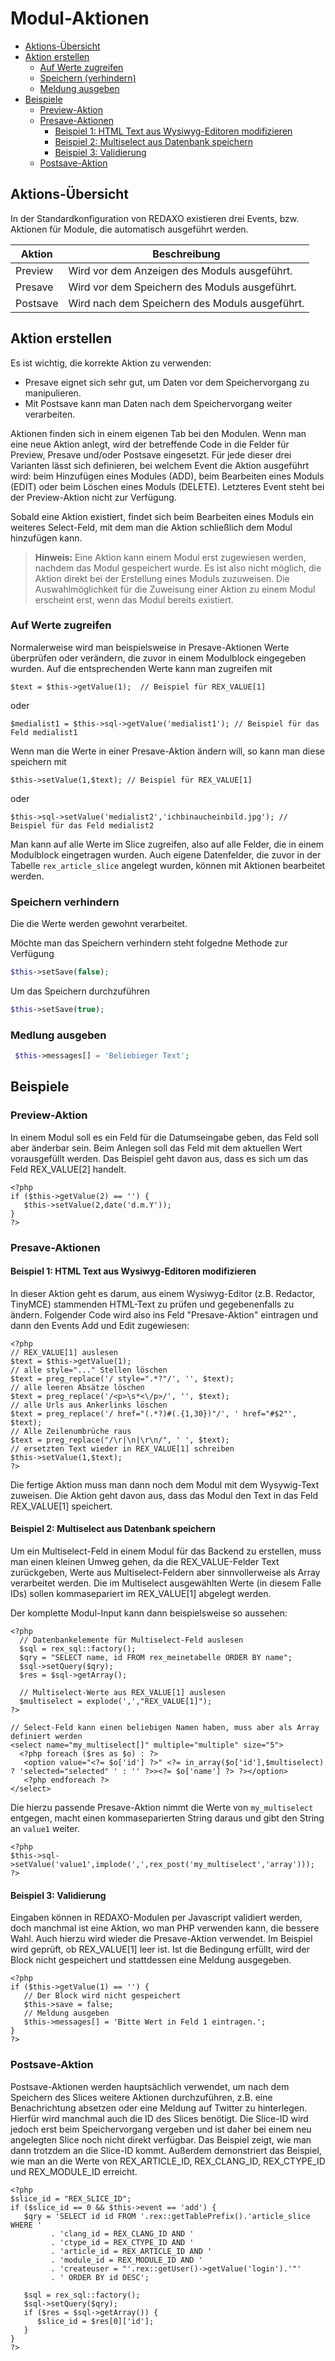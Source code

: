 # Modul-Aktionen

- [Aktions-Übersicht](#aktions-uebersicht)
- [Aktion erstellen](#aktion-erstellen)
  - [Auf Werte zugreifen](#auf-werte-zugreifen)
  - [Speichern (verhindern)](#speichern-verhindern)
  - [Meldung ausgeben](#meldung-ausgeben)
- [Beispiele](#beispiele)
  - [Preview-Aktion](#beispiel-preview-aktion)
  - [Presave-Aktionen](#beispiel-presave-aktionen)
    - [Beispiel 1: HTML Text aus Wysiwyg-Editoren modifizieren](#beispiel-html-text)
    - [Beispiel 2: Multiselect aus Datenbank speichern](#beispiel-multiselect)
    - [Beispiel 3: Validierung](#beispiel-validierung)
  - [Postsave-Aktion](#beispiel-postsave-aktion)

<a name="aktions-uebersicht"></a>

## Aktions-Übersicht

In der Standardkonfiguration von REDAXO existieren drei Events, bzw. Aktionen für Module, die automatisch ausgeführt werden.

Aktion | Beschreibung
------------- | -------------
Preview | Wird vor dem Anzeigen des Moduls ausgeführt.
Presave | Wird vor dem Speichern des Moduls ausgeführt.
Postsave | Wird nach dem Speichern des Moduls ausgeführt.

<a name="aktion-erstellen"></a>

## Aktion erstellen

Es ist wichtig, die korrekte Aktion zu verwenden:

- Presave eignet sich sehr gut, um Daten vor dem Speichervorgang zu manipulieren.
- Mit Postsave kann man Daten nach dem Speichervorgang weiter verarbeiten.

Aktionen finden sich in einem eigenen Tab bei den Modulen. Wenn man eine neue Aktion anlegt, wird der betreffende Code in die Felder für Preview, Presave und/oder Postsave eingesetzt. Für jede dieser drei Varianten lässt sich definieren, bei welchem Event die Aktion ausgeführt wird: beim Hinzufügen eines Modules (ADD), beim Bearbeiten eines Moduls (EDIT) oder beim Löschen eines Moduls (DELETE). Letzteres Event steht bei der Preview-Aktion nicht zur Verfügung.

Sobald eine Aktion existiert, findet sich beim Bearbeiten eines Moduls ein weiteres Select-Feld, mit dem man die Aktion schließlich dem Modul hinzufügen kann.

  > **Hinweis:**
Eine Aktion kann einem Modul erst zugewiesen werden, nachdem das Modul gespeichert wurde. Es ist also nicht möglich, die Aktion direkt bei der Erstellung eines Moduls zuzuweisen. Die Auswahlmöglichkeit für die Zuweisung einer Aktion zu einem Modul erscheint erst, wenn das Modul bereits existiert.

<a name="auf-werte-zugreifen"></a>

### Auf Werte zugreifen

Normalerweise wird man beispielsweise in Presave-Aktionen Werte überprüfen oder verändern, die zuvor in einem Modulblock eingegeben wurden. Auf die entsprechenden Werte kann man zugreifen mit

    $text = $this->getValue(1);  // Beispiel für REX_VALUE[1]

oder

    $medialist1 = $this->sql->getValue('medialist1'); // Beispiel für das Feld medialist1

Wenn man die Werte in einer Presave-Aktion ändern will, so kann man diese speichern mit

    $this->setValue(1,$text); // Beispiel für REX_VALUE[1]

oder

    $this->sql->setValue('medialist2','ichbinaucheinbild.jpg'); // Beispiel für das Feld medialist2

Man kann auf alle Werte im Slice zugreifen, also auf alle Felder, die in einem Modulblock eingetragen wurden. Auch eigene Datenfelder, die zuvor in der Tabelle `rex_article_slice` angelegt wurden, können mit Aktionen bearbeitet werden.

<a name="speichern-verhindern"></a>

### Speichern verhindern

Die die Werte werden gewohnt verarbeitet.

Möchte man das Speichern verhindern steht folgedne Methode zur Verfügung

```php
$this->setSave(false);
```

Um das Speichern durchzuführen

```php
$this->setSave(true);
```

<a name="meldung-ausgeben"></a>

### Medlung ausgeben

```php
 $this->messages[] = 'Beliebieger Text';
```

<a name="beispiele"></a>

## Beispiele

<a name="beispiel-preview-aktion"></a>

### Preview-Aktion

In einem Modul soll es ein Feld für die Datumseingabe geben, das Feld soll aber änderbar sein. Beim Anlegen soll das Feld mit dem aktuellen Wert vorausgefüllt werden. Das Beispiel geht davon aus, dass es sich um das Feld REX_VALUE[2] handelt.

    <?php
    if ($this->getValue(2) == '') {
       $this->setValue(2,date('d.m.Y'));
    }
    ?>

<a name="beispiel-presave-aktionen"></a>

### Presave-Aktionen

<a name="beispiel-html-text"></a>

#### Beispiel 1: HTML Text aus Wysiwyg-Editoren modifizieren

In dieser Aktion geht es darum, aus einem Wysiwyg-Editor (z.B. Redactor, TinyMCE) stammenden HTML-Text zu prüfen und gegebenenfalls zu ändern.
Folgender Code wird also ins Feld "Presave-Aktion" eintragen und dann den Events Add und Edit zugewiesen:

    <?php
    // REX_VALUE[1] auslesen
    $text = $this->getValue(1);
    // alle style="..." Stellen löschen
    $text = preg_replace('/ style=".*?"/', '', $text);
    // alle leeren Absätze löschen
    $text = preg_replace('/<p>\s*<\/p>/', '', $text);
    // alle Urls aus Ankerlinks löschen
    $text = preg_replace('/ href="(.*?)#(.{1,30})"/', ' href="#$2"', $text);
    // Alle Zeilenumbrüche raus
    $text = preg_replace("/\r|\n|\r\n/", ' ', $text);
    // ersetzten Text wieder in REX_VALUE[1] schreiben
    $this->setValue(1,$text);                            
    ?>

Die fertige Aktion muss man dann noch dem Modul mit dem Wysywig-Text zuweisen. Die Aktion geht davon aus, dass das Modul den Text in das Feld REX_VALUE[1] speichert.

<a name="beispiel-multiselect"></a>

#### Beispiel 2: Multiselect aus Datenbank speichern

Um ein Multiselect-Feld in einem Modul für das Backend zu erstellen, muss man einen kleinen Umweg gehen, da die REX_VALUE-Felder Text zurückgeben, Werte aus Multiselect-Feldern aber sinnvollerweise als Array verarbeitet werden.
Die im Multiselect ausgewählten Werte (in diesem Falle IDs) sollen kommasepariert im REX_VALUE[1] abgelegt werden.

Der komplette Modul-Input kann dann beispielsweise so aussehen:

    <?php
      // Datenbankelemente für Multiselect-Feld auslesen
      $sql = rex_sql::factory();
      $qry = "SELECT name, id FROM rex_meinetabelle ORDER BY name";
      $sql->setQuery($qry);
      $res = $sql->getArray();

      // Multiselect-Werte aus REX_VALUE[1] auslesen 
      $multiselect = explode(',',"REX_VALUE[1]");
    ?>

    // Select-Feld kann einen beliebigen Namen haben, muss aber als Array definiert werden
    <select name="my_multiselect[]" multiple="multiple" size="5">
      <?php foreach ($res as $o) : ?>
       <option value="<?= $o['id'] ?>" <?= in_array($o['id'],$multiselect) ? 'selected="selected" ' : '' ?>><?= $o['name'] ?> ?></option>
       <?php endforeach ?>
    </select>

Die hierzu passende Presave-Aktion nimmt die Werte von `my_multiselect` entgegen, macht einen kommaseparierten String daraus und gibt den String an `value1` weiter.

    <?php
    $this->sql->setValue('value1',implode(',',rex_post('my_multiselect','array')));
    ?>

<a name="beispiel-validierung"></a>

#### Beispiel 3: Validierung

Eingaben können in REDAXO-Modulen per Javascript validiert werden, doch manchmal ist eine Aktion, wo man PHP verwenden kann, die bessere Wahl. Auch hierzu wird wieder die Presave-Aktion verwendet. Im Beispiel wird geprüft, ob REX_VALUE[1] leer ist. Ist die Bedingung erfüllt, wird der Block nicht gespeichert und stattdessen eine Meldung ausgegeben.

    <?php
    if ($this->getValue(1) == '') {
       // Der Block wird nicht gespeichert
       $this->save = false;
       // Meldung ausgeben
       $this->messages[] = 'Bitte Wert in Feld 1 eintragen.';   
    }
    ?>

<a name="beispiel-postsave-aktion"></a>

### Postsave-Aktion

Postsave-Aktionen werden hauptsächlich verwendet, um nach dem Speichern des Slices weitere Aktionen durchzuführen, z.B. eine Benachrichtung absetzen oder eine Meldung auf Twitter zu hinterlegen. Hierfür wird manchmal auch die ID des Slices benötigt. Die Slice-ID wird jedoch erst beim Speichervorgang vergeben und ist daher bei einem neu angelegten Slice noch nicht direkt verfügbar. Das Beispiel zeigt, wie man dann trotzdem an die Slice-ID kommt. Außerdem demonstriert das Beispiel, wie man an die Werte von REX_ARTICLE_ID, REX_CLANG_ID, REX_CTYPE_ID und REX_MODULE_ID erreicht.

    <?php
    $slice_id = "REX_SLICE_ID";
    if ($slice_id == 0 && $this->event == 'add') {
       $qry = 'SELECT id id FROM '.rex::getTablePrefix().'article_slice WHERE '
             . 'clang_id = REX_CLANG_ID AND '
             . 'ctype_id = REX_CTYPE_ID AND '
             . 'article_id = REX_ARTICLE_ID AND '
             . 'module_id = REX_MODULE_ID AND '
             . 'createuser = "'.rex::getUser()->getValue('login').'"'
             . ' ORDER BY id DESC';

       $sql = rex_sql::factory();
       $sql->setQuery($qry);
       if ($res = $sql->getArray()) {
          $slice_id = $res[0]['id'];
       }   
    }
    ?>
